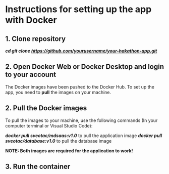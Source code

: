 # Instructions for setting up the app with Docker

## 1. Clone repository

***cd  git clone https://github.com/yourusername/your-hakathon-app.git***

## 2. Open Docker Web or Docker Desktop and login to your account

The Docker images have been pushed to the Docker Hub. To set up the app, you need to **pull** the images on your machine.

## 2. Pull the Docker images

To pull the images to your machine, use the following commands (In your computer terminal or Visual Studio Code):

***docker pull sveotac/mdsaas:v1.0***  to pull the application image
***docker pull sveotac/database:v1.0*** to pull the database image

**NOTE: Both images are required for the application to work!**

## 3. Run the container